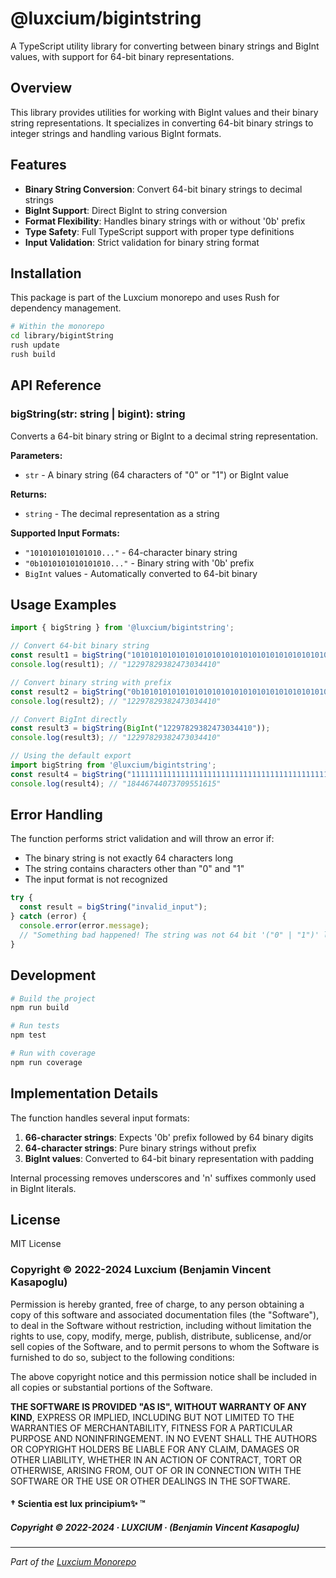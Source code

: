 # @luxcium/bigintstring

A TypeScript utility library for converting between binary strings and BigInt values, with support for 64-bit binary representations.

## Overview

This library provides utilities for working with BigInt values and their binary string representations. It specializes in converting 64-bit binary strings to integer strings and handling various BigInt formats.

## Features

- **Binary String Conversion**: Convert 64-bit binary strings to decimal strings
- **BigInt Support**: Direct BigInt to string conversion
- **Format Flexibility**: Handles binary strings with or without '0b' prefix
- **Type Safety**: Full TypeScript support with proper type definitions
- **Input Validation**: Strict validation for binary string format

## Installation

This package is part of the Luxcium monorepo and uses Rush for dependency management.

```bash
# Within the monorepo
cd library/bigintString
rush update
rush build
```

## API Reference

### bigString(str: string | bigint): string

Converts a 64-bit binary string or BigInt to a decimal string representation.

**Parameters:**
- `str` - A binary string (64 characters of "0" or "1") or BigInt value

**Returns:**
- `string` - The decimal representation as a string

**Supported Input Formats:**
- `"1010101010101010..."` - 64-character binary string
- `"0b1010101010101010..."` - Binary string with '0b' prefix
- `BigInt` values - Automatically converted to 64-bit binary

## Usage Examples

```typescript
import { bigString } from '@luxcium/bigintstring';

// Convert 64-bit binary string
const result1 = bigString("1010101010101010101010101010101010101010101010101010101010101010");
console.log(result1); // "12297829382473034410"

// Convert binary string with prefix
const result2 = bigString("0b1010101010101010101010101010101010101010101010101010101010101010");
console.log(result2); // "12297829382473034410"

// Convert BigInt directly
const result3 = bigString(BigInt("12297829382473034410"));
console.log(result3); // "12297829382473034410"

// Using the default export
import bigString from '@luxcium/bigintstring';
const result4 = bigString("1111111111111111111111111111111111111111111111111111111111111111");
console.log(result4); // "18446744073709551615"
```

## Error Handling

The function performs strict validation and will throw an error if:
- The binary string is not exactly 64 characters long
- The string contains characters other than "0" and "1"
- The input format is not recognized

```typescript
try {
  const result = bigString("invalid_input");
} catch (error) {
  console.error(error.message);
  // "Something bad happened! The string was not 64 bit '("0" | "1")' long"
}
```

## Development

```bash
# Build the project
npm run build

# Run tests
npm test

# Run with coverage
npm run coverage
```

## Implementation Details

The function handles several input formats:
1. **66-character strings**: Expects '0b' prefix followed by 64 binary digits
2. **64-character strings**: Pure binary strings without prefix
3. **BigInt values**: Converted to 64-bit binary representation with padding

Internal processing removes underscores and 'n' suffixes commonly used in BigInt literals.

## License

MIT License

### Copyright © 2022-2024 Luxcium (Benjamin Vincent Kasapoglu)

Permission is hereby granted, free of charge, to any person obtaining a copy of this software and associated documentation files (the "Software"), to deal in the Software without restriction, including without limitation the rights to use, copy, modify, merge, publish, distribute, sublicense, and/or sell copies of the Software, and to permit persons to whom the Software is furnished to do so, subject to the following conditions:

The above copyright notice and this permission notice shall be included in all copies or substantial portions of the Software.

**THE SOFTWARE IS PROVIDED "AS IS", WITHOUT WARRANTY OF ANY KIND**, EXPRESS OR IMPLIED, INCLUDING BUT NOT LIMITED TO THE WARRANTIES OF MERCHANTABILITY, FITNESS FOR A PARTICULAR PURPOSE AND NONINFRINGEMENT. IN NO EVENT SHALL THE AUTHORS OR COPYRIGHT HOLDERS BE LIABLE FOR ANY CLAIM, DAMAGES OR OTHER LIABILITY, WHETHER IN AN ACTION OF CONTRACT, TORT OR OTHERWISE, ARISING FROM, OUT OF OR IN CONNECTION WITH THE SOFTWARE OR THE USE OR OTHER DEALINGS IN THE SOFTWARE.

#### † **Scientia est lux principium✨** ™

##### Copyright © 2022-2024 · LUXCIUM · (Benjamin Vincent Kasapoglu)

---

*Part of the [Luxcium Monorepo](../../README.md)*
